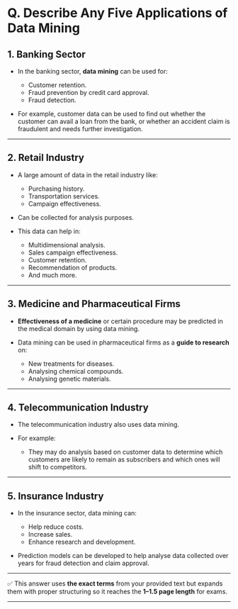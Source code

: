 # **Q. Describe Any Five Applications of Data Mining**

## **1. Banking Sector**

- In the banking sector, **data mining** can be used for:

  - Customer retention.
  - Fraud prevention by credit card approval.
  - Fraud detection.

- For example, customer data can be used to find out whether the customer can avail a loan from the bank, or whether an accident claim is fraudulent and needs further investigation.

---

## **2. Retail Industry**

- A large amount of data in the retail industry like:

  - Purchasing history.
  - Transportation services.
  - Campaign effectiveness.

- Can be collected for analysis purposes.
- This data can help in:

  - Multidimensional analysis.
  - Sales campaign effectiveness.
  - Customer retention.
  - Recommendation of products.
  - And much more.

---

## **3. Medicine and Pharmaceutical Firms**

- **Effectiveness of a medicine** or certain procedure may be predicted in the medical domain by using data mining.
- Data mining can be used in pharmaceutical firms as a **guide to research** on:

  - New treatments for diseases.
  - Analysing chemical compounds.
  - Analysing genetic materials.

---

## **4. Telecommunication Industry**

- The telecommunication industry also uses data mining.
- For example:

  - They may do analysis based on customer data to determine which customers are likely to remain as subscribers and which ones will shift to competitors.

---

## **5. Insurance Industry**

- In the insurance sector, data mining can:

  - Help reduce costs.
  - Increase sales.
  - Enhance research and development.

- Prediction models can be developed to help analyse data collected over years for fraud detection and claim approval.

---

✅ This answer uses **the exact terms** from your provided text but expands them with proper structuring so it reaches the **1–1.5 page length** for exams.

---
